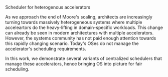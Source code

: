 Scheduler for heterogenous accelerators

As we approach the end of Moore's scaling, architects are increasingly turning towards massively heterogeneous systems where multiple acceleartors do the heavy-lifting in domain-specific workloads.
This change can already be seen in modern architectures with multiple accelerators. However, the systems community has not paid enough attention towards this rapidly changing scenario. Today's OSes 
do not manage the accelerator's scheduling requirements.

In this work, we demonstrate several variants of centralized schedulers that manage these accelerators, hence bringing OS into picture for fair scheduling.
